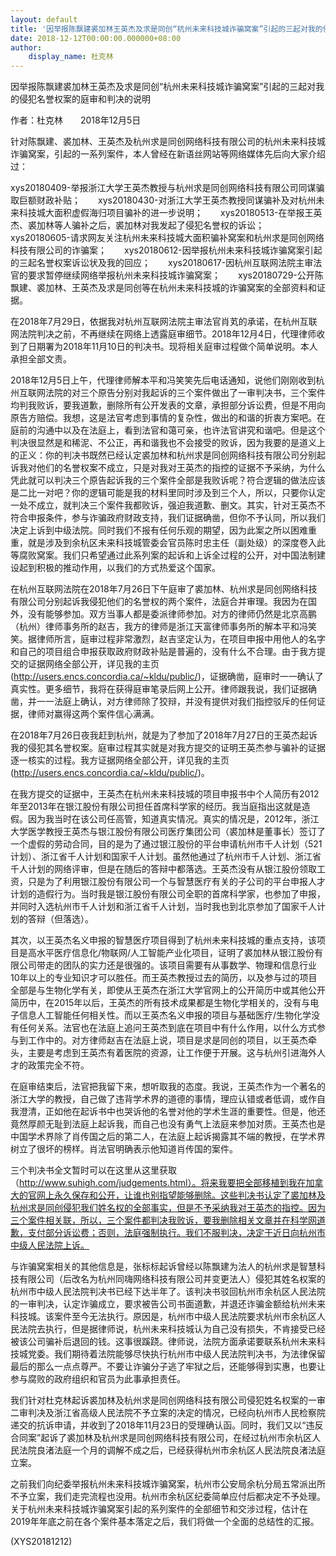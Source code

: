 ```yaml
---
layout: default
title: '因举报陈飘建裘加林王英杰及求是同创“杭州未来科技城诈骗窝案”引起的三起对我的侵犯'
date: 2018-12-12T00:00:00.000000+08:00
author:
    display_name: 杜克林
---
```


因举报陈飘建裘加林王英杰及求是同创“杭州未来科技城诈骗窝案”引起的三起对我的侵犯名誉权案的庭审和判决的说明

作者：杜克林　　2018年12月5日

针对陈飘建、裘加林、王英杰及杭州求是同创网络科技有限公司的杭州未来科技城诈骗窝案，引起的一系列案件，本人曾经在新语丝网站等网络媒体先后向大家介绍过：

xys20180409-举报浙江大学王英杰教授与杭州求是同创网络科技有限公司同谋骗取巨额财政补贴；　　xys20180430-对浙江大学王英杰教授同谋骗补及对杭州未来科技城大面积虚假海归项目骗补的进一步说明；　　xys20180513-在举报王英杰、裘加林等人骗补之后，裘加林对我发起了侵犯名誉权的诉讼；　　xys20180605-请求网友关注杭州未来科技城大面积骗补窝案和杭州求是同创网络科技有限公司的诈骗案；　　xys20180612-因举报杭州未来科技城诈骗窝案引起的三起名誉权案诉讼状及我的回应；　　xys20180617-因杭州互联网法院主审法官的要求暂停继续网络举报杭州未来科技城诈骗窝案；　　xys20180729-公开陈飘建、裘加林、王英杰及求是同创等在杭州未来科技城的诈骗窝案的全部资料和证据。

在2018年7月29日，依据我对杭州互联网法院主审法官肖芄的承诺，在杭州互联网法院判决之前，不再继续在网络上透露庭审细节。2018年12月4日，代理律师收到了日期署为2018年11月10日的判决书。现将相关庭审过程做个简单说明。本人承担全部文责。

2018年12月5日上午，代理律师解本平和冯笑笑先后电话通知，说他们刚刚收到杭州互联网法院的对三个原告分别对我起诉的三个案件做出了一审判决书，三个案件均判我败诉，要我道歉，删除所有公开发表的文章，承担部分诉讼费，但是不用向原告方赔偿。我想，这是法官考虑到事情的复杂性，做出的和谐的折衷方案吧。在庭前的沟通中以及在法庭上，看到法官和蔼可亲，也许法官讲究和谐吧。但是这个判决很显然是和稀泥、不公正，再和谐我也不会接受的败诉，因为我要的是道义上的正义：你的判决书既然已经认定裘加林和杭州求是同创网络科技有限公司分别起诉我对他们的名誉权案不成立，只是对我对王英杰的指控的证据不予采纳，为什么凭此就可以判决三个原告起诉我的三个案件全部是我败诉呢？符合逻辑的做法应该是二比一对吧？你的逻辑可能是我的材料里同时涉及到三个人，所以，只要你认定一处不成立，就判决三个案件我都败诉，强迫我道歉、删文。其实，针对王英杰不符合申报条件，参与诈骗政府财政支持，我们证据确凿，但你不予认同，所以我们决定上诉到中级法院。同时我们不报有任何乐观的期望，因为此案之所以困难重重，就是涉及到余杭区未来科技城管委会官员陈时忠主任（副处级）的深度卷入此等腐败窝案。我们只希望通过此系列案的起诉和上诉全过程的公开，对中国法制建设起到积极的推动作用，以我们的方式热爱这个国家。

在杭州互联网法院在2018年7月26日下午庭审了裘加林、杭州求是同创网络科技有限公司分别起诉我侵犯他们的名誉权的两个案件，法庭合并审理。我因为在国外，没有能够参加。双方当事人都是委派律师参加。对方的律师仍然是北京高鹏（杭州）律师事务所的赵吉，我方的律师是浙江天富律师事务所的解本平和冯笑笑。据律师所言，庭审过程非常激烈，赵吉坚定认为，在项目申报中用他人的名字和自己的项目组合申报获取政府财政补贴是普遍的，没有什么不合理。由于我方提交的证据网络全部公开，详见我的主页(http://users.encs.concordia.ca/~kldu/public/)，证据确凿，庭审时一一确认了真实性。更多细节，我将在获得庭审笔录后网上公开。律师跟我说，我们证据确凿，并一一法庭上确认，对方律师除了狡辩，并没有提供对我们指控驳斥的任何证据，律师对赢得这两个案件信心满满。

在2018年7月26日夜我赶到杭州，就是为了参加了2018年7月27日的王英杰起诉我的侵犯其名誉权案。庭审过程其实就是对我方提交的证明王英杰参与骗补的证据逐一核实的过程。我方证据网络全部公开，详见我的主页(http://users.encs.concordia.ca/~kldu/public/)。

在我方提交的证据中，王英杰在杭州未来科技城的项目申报书中个人简历有2012年至2013年在银江股份有限公司担任首席科学家的经历。我当庭指出这就是造假。因为我当时在该公司任高管，知道真实情况。真实的情况是，2012年，浙江大学医学教授王英杰与银江股份有限公司医疗集团公司（裘加林是董事长）签订了一个虚假的劳动合同，目的是为了通过银江股份的平台申请杭州市千人计划（521计划）、浙江省千人计划和国家千人计划。虽然他通过了杭州市千人计划、浙江省千人计划的网络评审，但是在随后的答辩中都落选。王英杰没有从银江股份领取工资，只是为了利用银江股份有限公司一个与智慧医疗有关的子公司的平台申报人才计划的造假行为。当时我是银江股份有限公司全职的首席科学家，也参加了申报，并同时入选杭州市千人计划和浙江省千人计划，当时我也到北京参加了国家千人计划的答辩（但落选）。

其次，以王英杰名义申报的智慧医疗项目得到了杭州未来科技城的重点支持，该项目是高水平医疗信息化/物联网/人工智能产业化项目，证明了裘加林从银江股份有限公司带走的团队的实力还是很强的。该项目需要有从事数学、物理和信息行业10年以上的专业知识才可以胜任。而王英杰教授过去的简历，以及参与过的项目全部是与生物化学有关，即使从王英杰在浙江大学官网上的公开简历中或其他公开简历中，在2015年以后，王英杰的所有技术成果都是生物化学相关的，没有与电子信息人工智能任何相关性。而以王英杰名义申报的项目与基础医疗/生物化学没有任何关系。法官也在法庭上追问王英杰到底在项目中有什么作用，以什么方式参与到工作中的。对方律师赵吉在法庭上说，项目是求是同创的项目，以王英杰牵头，主要是考虑到王英杰有着医院的资源，让工作便于开展。这与杭州引进海外人才的政策完全不符。

在庭审结束后，法官把我留下来，想听取我的态度。我说，王英杰作为一个著名的浙江大学的教授，自己做了违背学术界的道德的事情，理应认错或者低调，或作自我澄清，正如他在起诉书中也哭诉他的名誉对他的学术生涯的重要性。但是，他还竟然厚颜无耻到法庭上起诉我，而自己也没有勇气上法庭来参加对质。王英杰也是中国学术界除了肖传国之后的第二人，在法庭上起诉揭露其不端的教授，在学术界树立了很坏的榜样。肖法官明确表示他知道肖传国的案件。

三个判决书全文暂时可以在这里从这里获取 （http://www.suhigh.com/judgements.html）。将来我要把全部移植到我在加拿大的官网上永久保存和公开，让谁也别指望能够删除。这些判决书认定了裘加林及杭州求是同创侵犯我们姓名权的全部事实，但是不予采纳我对王英杰的指控。因为三个案件相关联，所以，三个案件都判决我败诉，要我删除相关文章并在科学网道歉，支付部分诉讼费；否则，法庭强制执行。我们不服判决，决定于近日向杭州市中级人民法院上诉。

与诈骗窝案相关的其他信息是，张标标起诉曾经以陈飘建为法人的杭州求是智慧科技有限公司（后改名为杭州同嗨网络科技有限公司并变更法人）侵犯其姓名权案的杭州市中级人民法院判决书已经下达半年了。该判决书驳回杭州市余杭区人民法院的一审判决，认定诈骗成立，要求被告公司书面道歉，并退还诈骗金额给杭州未来科技城。该案件至今无法执行。原因是，杭州市中级人民法院要求杭州市余杭区人民法院去执行，但是据律师说，杭州未来科技城认为自己没有损失，不肯接受已经被该公司骗补后退回的钱。这事很蹊跷。律师说，法院方面承诺要联系杭州未来科技城党委。我们期待着法院能够尽快执行杭州市中级人民法院判决书，为法律保留最后的那么一点点尊严。不要让诈骗分子逃了牢狱之后，还能够得到实惠，也要让参与腐败的政府组织和官员为此事承担责任。

我们针对杜克林起诉裘加林及杭州求是同创网络科技有限公司侵犯姓名权案的一审二审判决及浙江省高级人民法院不予立案的决定的情况，已经向杭州市人民检察院递交的抗诉申请，并收到了2018年11月23日的受理确认函。同时，我们又以“违反合同案”起诉了裘加林及杭州求是同创网络科技有限公司，在经过杭州市余杭区人民法院良渚法庭一个月的调解不成之后，已经获得杭州市余杭区人民法院良渚法庭立案。

之前我们向纪委举报杭州未来科技城诈骗窝案，杭州市公安局余杭分局五常派出所不予立案，我们走完流程也没用。杭州市余杭区纪委简单应付后都决定不予处理。关于杭州未来科技城诈骗窝案引起的系列案件的全部细节和交涉过程，估计在2019年年底之前在各个案件基本落定之后，我们将做一个全面的总结性的汇报。

(XYS20181212)

